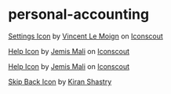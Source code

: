 # personal-accounting
<a href="https://iconscout.com/icons/settings" target="_blank">Settings Icon</a> by <a href="https://iconscout.com/contributors/vincent-le-moign">Vincent Le Moign</a> on <a href="https://iconscout.com">Iconscout</a>

<a href="https://iconscout.com/icons/help" target="_blank">Help Icon</a> by <a href="https://iconscout.com/contributors/jemismali">Jemis Mali</a> on <a href="https://iconscout.com">Iconscout</a>

<a href="https://iconscout.com/icons/help" target="_blank">Help Icon</a> by <a href="https://iconscout.com/contributors/jemismali">Jemis Mali</a> on <a href="https://iconscout.com">Iconscout</a>


<a href="https://iconscout.com/icons/skip-back" target="_blank">Skip Back Icon</a> by <a href="https://iconscout.com/contributors/kiran-shastry" target="_blank">Kiran Shastry</a>
